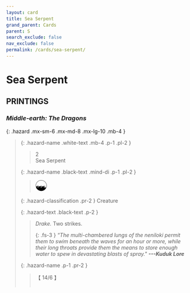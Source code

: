 ```yaml
---
layout: card
title: Sea Serpent
grand_parent: Cards
parent: S
search_exclude: false
nav_exclude: false
permalink: /cards/sea-serpent/
---
```


# Sea Serpent


## PRINTINGS


### _Middle-earth: The Dragons_

{: .hazard .mx-sm-6 .mx-md-8 .mx-lg-10 .mb-4 }
> {: .hazard-name .white-text .mb-4 .p-1 .pl-2 }
> > <div class="hazard-mp">2</div>
> > <div class="card-name">Sea Serpent</div>
>
> {: .hazard-name .black-text .mind-di .p-1 .pl-2 }
> > ![](/assets/images/coastalsea.svg)
>
> {: .hazard-classification .pr-2 }
> Creature
>
> {: .hazard-text .black-text .p-2 }
> > _Drake._ Two strikes. 
> > 
> > {: .fs-3 } 
> > _“The multi-chambered lungs of the neniloki permit them to swim beneath the waves for an hour or more, while their long throats provide them the means to store enough water to spew in devastating blasts of spray."_ ***---&#65279;Kuduk&nbsp;Lore*** 
>
> {: .hazard-name .p-1 .pr-2 }
> > <div class="card-shield">【 14/6 】</div>
> > <div class="card-corruption">&nbsp;</div>
